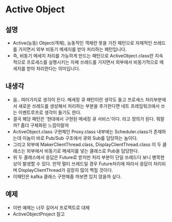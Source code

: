 # Active Object

## 설명 
- Active(능동) Object(객체), 능동적인 객체란 뜻을 가진 패턴으로 자체적인 쓰레드를 가지면서 외부 비동기 메세지를 받아 처리하는 패턴입니다.
- 즉, 비동기 메세지 처리를 가능하게 만드는 패턴으로 ActiveObject.class란 지속적으로 프로세스를 실행시키는 자체 쓰레드를 가지면서 외부에서 비동기적으로 메세지를 받아 처리한다는 의미입니다.

## 내생각
- 음.. 여러가지로 생각이 든다. 메세징 큐 패턴이란 생각도 들고 프로세스 처리부분에서 새로운 쓰레드를 생성해서 처리하는 부분을 추가한다면 네트 프레임워크에서 쓰는 이벤트루프로 생각이 들기도 한다.
- 결국 해당 패턴은 '현대에서 구현된 메세징 큐 서비스'이다. 라고 정의가 된다. 뭐랄까? 좀더 구체화된 느낌이랄까
- ActiveObject.class 구현체인 Proxy.class 내부에는 Scheduler.class가 존재하는데 이놈이 바로 Pub/Sub 구조에서 큐와 Sub를 담당하는 놈이다. 
- 그리고 외부에 MakerClientThread.class, DisplayClientThread.class 이 두 클래스는 외부에서 비동기로 메세지를 넣는 클래스로 Pub을 담당한다.
- 위 두 클래스에서 응답은 Future로 받지만 처리 부분이 단일 쓰레드다 보니 병목현상이 발생할 수 있다. 만약 멀티 쓰레드일 경우 Future처리에 따라서 응답이 처리되며 DisplayClientThread가 굉장히 많이 찍힐 것이다.
- 이패턴은 kafka 클래스 구현체좀 까보면 있지 않을까 싶다.

## 예제
- 이번 예제는 너무 길어서 프로젝트로 대체
- ActiveObjectProject 참고